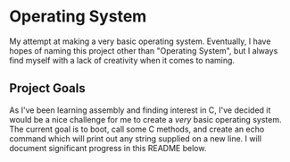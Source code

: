 # Operating System
My attempt at making a very basic operating system. Eventually, I have hopes of naming this project other than "Operating System", but I always find myself with a lack of creativity when it comes to naming. 

## Project Goals
As I've been learning assembly and finding interest in C, I've decided it would be a nice challenge for me to create a *very* basic operating system. The current goal is to boot, call some C methods, and create an echo command which will print out any string supplied on a new line. I will document significant progress in this README below.
